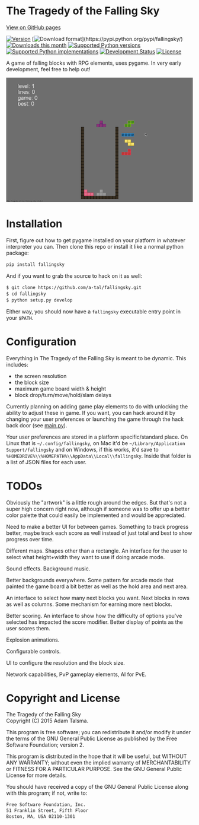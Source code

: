 The Tragedy of the Falling Sky
==============================

[View on GitHub pages](http://a-tal.github.io/fallingsky/)

[![Version](https://img.shields.io/pypi/v/fallingsky.svg)](https://pypi.python.org/pypi/fallingsky/)
[![Download format](https://img.shields.io/badge/format-wheel-green.svg?)](https://pypi.python.org/pypi/fallingsky/)
[![Downloads this month](https://img.shields.io/pypi/dm/fallingsky.svg)](https://pypi.python.org/pypi/fallingsky/)
[![Supported Python versions](https://img.shields.io/badge/python-2.7,%203.4-blue.svg)](https://pypi.python.org/pypi/fallingsky/)
[![Supported Python implementations](https://img.shields.io/badge/implementation-cpython-blue.svg)](https://pypi.python.org/pypi/fallingsky/)
[![Development Status](https://img.shields.io/badge/development%20status-pre--alpha-red.svg)](https://pypi.python.org/pypi/fallingsky/)
[![License](https://img.shields.io/github/license/a-tal/fallingsky.svg)](https://pypi.python.org/pypi/fallingsky/)

A game of falling blocks with RPG elements, uses pygame. In very early development, feel free to help out!

![](https://raw.githubusercontent.com/a-tal/fallingsky/gh-pages/images/demo.gif)


Installation
============

First, figure out how to get pygame installed on your platform in whatever interpreter you can. Then clone this repo or install it like a normal python package:

```bash
pip install fallingsky
```

And if you want to grab the source to hack on it as well:

```bash
$ git clone https://github.com/a-tal/fallingsky.git
$ cd fallingsky
$ python setup.py develop
```

Either way, you should now have a `fallingsky` executable entry point in your `$PATH`.


Configuration
=============

Everything in The Tragedy of the Falling Sky is meant to be dynamic. This includes:

* the screen resolution
* the block size
* maximum game board width & height
* block drop/turn/move/hold/slam delays

Currently planning on adding game play elements to do with unlocking the ability to adjust these in game. If you want, you can hack around it by changing your user preferences or launching the game through the hack back door (see [main.py](https://github.com/a-tal/fallingsky/raw/master/fallingsky/main.py)).

Your user preferences are stored in a platform specific/standard place. On Linux that is `~/.config/fallingsky`, on Mac it'd be `~/Library/Application Support/fallingsky` and on Windows, if this works, it'd save to `%HOMEDRIVE%\\%HOMEPATH%\\AppData\\Local\\fallingsky`. Inside that folder is a list of JSON files for each user.


TODOs
=====

Obviously the "artwork" is a little rough around the edges. But that's not a super high concern right now, although if someone was to offer up a better color palette that could easily be implemented and would be appreciated.

Need to make a better UI for between games. Something to track progress better, maybe track each score as well instead of just total and best to show progress over time.

Different maps. Shapes other than a rectangle. An interface for the user to select what height+width they want to use if doing arcade mode.

Sound effects. Background music.

Better backgrounds everywhere. Some pattern for arcade mode that painted the game board a bit better as well as the hold area and next area.

An interface to select how many next blocks you want. Next blocks in rows as well as columns. Some mechanism for earning more next blocks.

Better scoring. An interface to show how the difficulty of options you've selected has impacted the score modifier. Better display of points as the user scores them.

Explosion animations.

Configurable controls.

UI to configure the resolution and the block size.

Network capabilities, PvP gameplay elements, AI for PvE.


Copyright and License
=====================

The Tragedy of the Falling Sky<br />
Copyright (C) 2015 Adam Talsma.

This program is free software; you can redistribute it and/or
modify it under the terms of the GNU General Public License
as published by the Free Software Foundation; version 2.

This program is distributed in the hope that it will be useful,
but WITHOUT ANY WARRANTY; without even the implied warranty of
MERCHANTABILITY or FITNESS FOR A PARTICULAR PURPOSE. See the
GNU General Public License for more details.

You should have received a copy of the GNU General Public License
along with this program; if not, write to:

    Free Software Foundation, Inc.
    51 Franklin Street, Fifth Floor
    Boston, MA, USA 02110-1301
